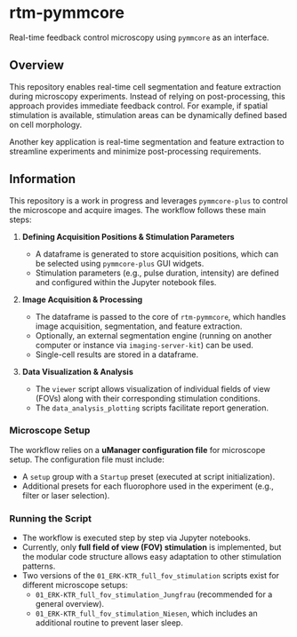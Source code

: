 # rtm-pymmcore  
Real-time feedback control microscopy using `pymmcore` as an interface.  

## Overview  
This repository enables real-time cell segmentation and feature extraction during microscopy experiments. Instead of relying on post-processing, this approach provides immediate feedback control. For example, if spatial stimulation is available, stimulation areas can be dynamically defined based on cell morphology.  

Another key application is real-time segmentation and feature extraction to streamline experiments and minimize post-processing requirements.  

## Information  
This repository is a work in progress and leverages `pymmcore-plus` to control the microscope and acquire images. The workflow follows these main steps:  

1. **Defining Acquisition Positions & Stimulation Parameters**  
   - A dataframe is generated to store acquisition positions, which can be selected using `pymmcore-plus` GUI widgets.  
   - Stimulation parameters (e.g., pulse duration, intensity) are defined and configured within the Jupyter notebook files.  

2. **Image Acquisition & Processing**  
   - The dataframe is passed to the core of `rtm-pymmcore`, which handles image acquisition, segmentation, and feature extraction.  
   - Optionally, an external segmentation engine (running on another computer or instance via `imaging-server-kit`) can be used.  
   - Single-cell results are stored in a dataframe.  

3. **Data Visualization & Analysis**  
   - The `viewer` script allows visualization of individual fields of view (FOVs) along with their corresponding stimulation conditions.  
   - The `data_analysis_plotting` scripts facilitate report generation.  

### Microscope Setup  
The workflow relies on a **uManager configuration file** for microscope setup. The configuration file must include:  

- A `setup` group with a `Startup` preset (executed at script initialization).  
- Additional presets for each fluorophore used in the experiment (e.g., filter or laser selection).  

### Running the Script  
- The workflow is executed step by step via Jupyter notebooks.  
- Currently, only **full field of view (FOV) stimulation** is implemented, but the modular code structure allows easy adaptation to other stimulation patterns.  
- Two versions of the `01_ERK-KTR_full_fov_stimulation` scripts exist for different microscope setups:  
  - `01_ERK-KTR_full_fov_stimulation_Jungfrau` (recommended for a general overview).  
  - `01_ERK-KTR_full_fov_stimulation_Niesen`, which includes an additional routine to prevent laser sleep.  
